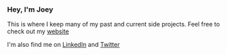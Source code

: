 ### Hey, I'm Joey

This is where I keep many of my past and current side projects. Feel free to check out my [website](https://jkru3.github.io/personal-website/)

I'm also find me on [LinkedIn](https://www.linkedin.com/in/jkru3/) and [Twitter](https://twitter.com/_Joey_Laurent_)

<!--
**jkru3/jkru3** is a ✨ _special_ ✨ repository because its `README.md` (this file) appears on your GitHub profile.

Here are some ideas to get you started:


- 🔭 I’m currently working on ...
- 🌱 I’m currently learning ...
- 👯 I’m looking to collaborate on ...
- 🤔 I’m looking for help with ...
- 💬 Ask me about ...
- 📫 How to reach me: ...
- 😄 Pronouns: ...
- ⚡ Fun fact: ...
-->
